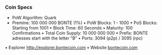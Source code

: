 ### Coin Specs

* PoW Algorithm: Quark
* Premine: 100 000 000 BONTE (1%)
• PoW Blocks: 1 - 1000
• PoS Blocks: Starting from 1001
• Block Time: 60 Seconds
• Maturity: 100 Confirmations
• Total Coin Supply: 10 000 000 000
• Prefix: BONTE adresses start with the letter "B"
• Ports: 3094 (p2p) / 3095 (rpc)

• Explorer http://explorer.bontecoin.com
• Website [bontecoin.com](http://www.bontecoin.com)